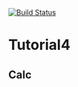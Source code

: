 [![Build Status](https://travis-ci.org/eric-guo-AU/Tutorial4.svg?branch=master)](https://travis-ci.org/eric-guo-AU/Tutorial4)

# Tutorial4

## Calc

